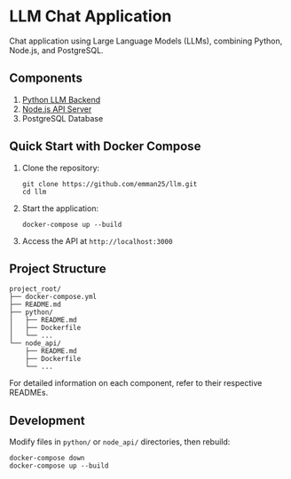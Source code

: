# LLM Chat Application

Chat application using Large Language Models (LLMs), combining Python, Node.js, and PostgreSQL.

## Components

1. [Python LLM Backend](./python/README.md)
2. [Node.js API Server](./node_api/README.md)
3. PostgreSQL Database

## Quick Start with Docker Compose

1. Clone the repository:
   ```
   git clone https://github.com/emman25/llm.git
   cd llm
   ```

2. Start the application:
   ```
   docker-compose up --build
   ```

4. Access the API at `http://localhost:3000`

## Project Structure

```
project_root/
├── docker-compose.yml
├── README.md
├── python/
│   ├── README.md
│   ├── Dockerfile
│   └── ...
└── node_api/
    ├── README.md
    ├── Dockerfile
    └── ...
```

For detailed information on each component, refer to their respective READMEs.

## Development

Modify files in `python/` or `node_api/` directories, then rebuild:
```
docker-compose down
docker-compose up --build
```
